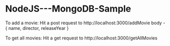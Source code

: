# NodeJS---MongoDB-Sample


To add a movie:
  Hit a post request to http://localhost:3000/addMovie
    body - { name, director, releaseYear }
   
To get all movies:
  Hit a get request to http://localhost:3000/getAllMovies
 
